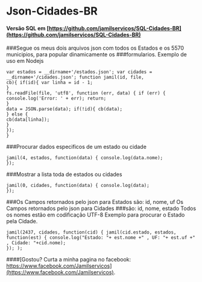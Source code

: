 # Json-Cidades-BR
#### Versão SQL em [https://github.com/jamilservicos/SQL-Cidades-BR](https://github.com/jamilservicos/SQL-Cidades-BR)
###Segue os meus dois arquivos json com todos os Estados e os 5570 municipios, para popular dinamicamente os 
###formularios. Exemplo de uso em Nodejs
```
var estados = __dirname+'/estados.json'; var cidades = __dirname+'/cidades.json'; function jamil(id, file, 
cb){ if(id){ var linha = id - 1;
}
fs.readFile(file, 'utf8', function (err, data) { if (err) { console.log('Error: ' + err); return;
}
data = JSON.parse(data); if(!id){ cb(data);
} else {
cb(data[linha]);
}
});
}
```
###Procurar dados especificos de um estado ou cidade
```
jamil(4, estados, function(data) { console.log(data.nome);
});
```
###Mostrar a lista toda de estados ou cidades
```
jamil(0, cidades, function(data) { console.log(data);
});
```
###Os Campos retornados pelo json para Estados são: id, nome, uf Os Campos retornados pelo json para Cidades 
###são: id, nome, estado Todos os nomes estão em codificação UTF-8
Exemplo para procurar o Estado pela Cidade. 
``` 
jamil(2437, cidades, function(cid) { jamil(cid.estado, estados, 
function(est) { console.log("Estado: "+ est.nome +" , UF: "+ est.uf +" , Cidade: "+cid.nome);
}); );
```
####[Gostou? Curta a minha pagina no facebook: https://www.facebook.com/Jamilservicos](https://www.facebook.com/Jamilservicos).
